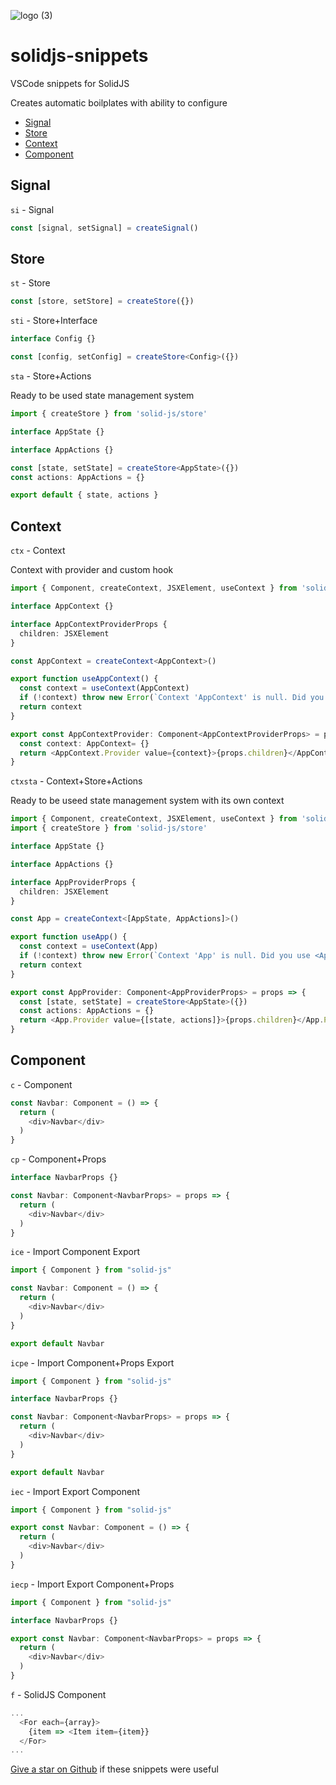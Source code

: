 ![logo (3)](https://user-images.githubusercontent.com/77569421/208286821-41429336-d5b3-479f-8dfa-170a1c34c5f4.png)


# solidjs-snippets

VSCode snippets for SolidJS

Creates automatic boilplates with ability to configure


* [Signal](#signal)
* [Store](#store)
* [Context](#context)
* [Component](#component)

## Signal
`si` - Signal

```ts
const [signal, setSignal] = createSignal()
```

## Store

`st` - Store

```ts
const [store, setStore] = createStore({})
```

`sti` - Store+Interface

```ts
interface Config {}

const [config, setConfig] = createStore<Config>({})
```

`sta` - Store+Actions

Ready to be used state management system

```ts
import { createStore } from 'solid-js/store'

interface AppState {}

interface AppActions {}

const [state, setState] = createStore<AppState>({})
const actions: AppActions = {}

export default { state, actions }
```

## Context

`ctx` - Context

Context with provider and custom hook

```ts
import { Component, createContext, JSXElement, useContext } from 'solid-js'

interface AppContext {}

interface AppContextProviderProps {
  children: JSXElement
}

const AppContext = createContext<AppContext>()

export function useAppContext() {
  const context = useContext(AppContext)
  if (!context) throw new Error(`Context 'AppContext' is null. Did you use <AppContextProvider>?`)
  return context
}

export const AppContextProvider: Component<AppContextProviderProps> = props => {
  const context: AppContext= {}
  return <AppContext.Provider value={context}>{props.children}</AppContext.Provider>
}
```

`ctxsta` - Context+Store+Actions

Ready to be useed state management system with its own context

```ts
import { Component, createContext, JSXElement, useContext } from 'solid-js'
import { createStore } from 'solid-js/store'

interface AppState {}

interface AppActions {}

interface AppProviderProps {
  children: JSXElement
}

const App = createContext<[AppState, AppActions]>()

export function useApp() {
  const context = useContext(App)
  if (!context) throw new Error(`Context 'App' is null. Did you use <AppProvider>?`)
  return context
}

export const AppProvider: Component<AppProviderProps> = props => {
  const [state, setState] = createStore<AppState>({})
  const actions: AppActions = {}
  return <App.Provider value={[state, actions]}>{props.children}</App.Provider>
}
```

## Component

`c` - Component

```ts
const Navbar: Component = () => {
  return (
    <div>Navbar</div>
  )
}
```

`cp` - Component+Props

```ts
interface NavbarProps {}

const Navbar: Component<NavbarProps> = props => {
  return (
    <div>Navbar</div>
  )
}
```

`ice` - Import Component Export

```ts
import { Component } from "solid-js"

const Navbar: Component = () => {
  return (
    <div>Navbar</div>
  )
}

export default Navbar
```

`icpe` - Import Component+Props Export

```ts
import { Component } from "solid-js"

interface NavbarProps {}

const Navbar: Component<NavbarProps> = props => {
  return (
    <div>Navbar</div>
  )
}

export default Navbar
```

`iec` - Import Export Component

```ts
import { Component } from "solid-js"

export const Navbar: Component = () => {
  return (
    <div>Navbar</div>
  )
}
```

`iecp` - Import Export Component+Props

```ts
import { Component } from "solid-js"

interface NavbarProps {}

export const Navbar: Component<NavbarProps> = props => {
  return (
    <div>Navbar</div>
  )
}
```

`f` - SolidJS <For> Component

```ts
...
  <For each={array}>
    {item => <Item item={item}}
  </For>
...
```

[Give a star on Github](https://github.com/pheianox/solidjs-snippets) if these snippets were useful
